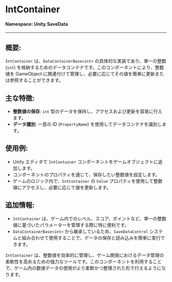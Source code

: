 ﻿# IntContainer

#### **Namespace**: Unity.SaveData
---

## 概要:
`IntContainer` は、`DataContainerBase<int>` の具体的な実装であり、単一の整数 (`int`) を格納するためのデータコンテナです。このコンポーネントにより、整数値を GameObject に関連付けて管理し、必要に応じてその値を簡単に更新または参照することができます。

## 主な特徴:
- **整数値の保存**: `int` 型のデータを保持し、アクセスおよび更新を容易に行えます。
- **データ識別**: 一意の ID (`PropertyName`) を使用してデータコンテナを識別します。

## 使用例:
- Unity エディタで `IntContainer` コンポーネントをゲームオブジェクトに追加します。
- コンポーネントのプロパティを通じて、保存したい整数値を設定します。
- ゲームのロジック内で、`IntContainer` の `Value` プロパティを使用して整数値にアクセスし、必要に応じて値を更新します。

## 追加情報:
- `IntContainer` は、ゲーム内でのレベル、スコア、ポイントなど、単一の整数値に基づいたパラメーターを管理する際に特に便利です。
- `DataContainerBase<int>` から継承しているため、`SaveDataControl` システムと組み合わせて使用することで、データの保存と読み込みを簡単に実行できます。

`IntContainer` は、整数値を効率的に管理し、ゲーム開発におけるデータ管理の柔軟性を高めるための強力なツールです。このコンポーネントを利用することで、ゲーム内の数値データの使用がより柔軟かつ整理された形で行えるようになります。
